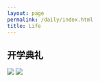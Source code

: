 ```yaml
---
layout: page
permalink: /daily/index.html
title: Life
---
```




## 开学典礼

<div class="second">

<img src="https://wangzhipeng2002.github.io/IMG_20211204_093607.jpg">
<img src="https://wangzhipeng2002.github.io/IMG_20211204_093155.jpg">

</div>
